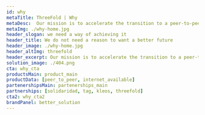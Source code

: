 ```yaml
---
id: why
metaTitle: ThreeFold | Why
metaDesc:  Our mission is to accelerate the transition to a peer-to-peer data economy that regenerates our planet and empowers humanity with equal chances to learn, partake and succeed.
metaImg: ./why-home.jpg
header_slogan: we need a way of achieving it
header_title: We do not need a reason to want a better future
header_image: ./why-home.jpg
header_altImg: threefold
header_excerpt: Our mission is to accelerate the transition to a peer-to-peer data economy that regenerates our planet and empowers humanity with equal chances to learn, partake and succeed.
solution_image: ./404.png
cta: why_cta
productsMain: product_main
productData: [peer_to_peer, internet_available]
partenershipsMain: partenerships_main
partnerships: [solidaridad, tag, kleos, threefold]
cta2: why_cta2
brandPanel: better_solution
---
```


<!-- header: home_header
solution_image: ./home_header.png -->
<!--  -->
